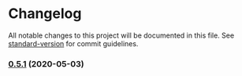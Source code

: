 # Changelog

All notable changes to this project will be documented in this file. See [standard-version](https://github.com/conventional-changelog/standard-version) for commit guidelines.

### [0.5.1](https://github.com/alaindet/sass-pal/compare/v0.5.0...v0.5.1) (2020-05-03)
